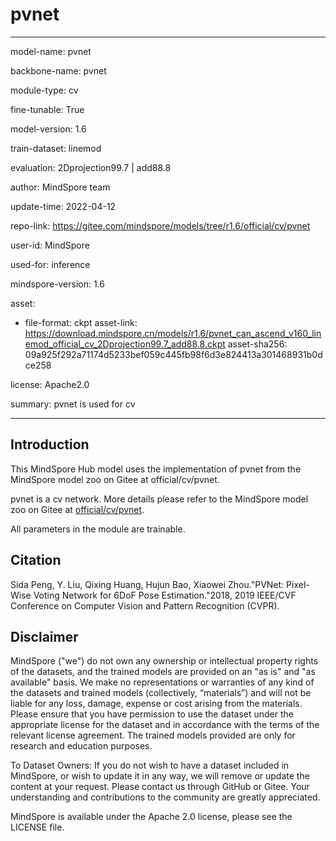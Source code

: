 # pvnet

---

model-name: pvnet

backbone-name: pvnet

module-type: cv

fine-tunable: True

model-version: 1.6

train-dataset: linemod

evaluation: 2Dprojection99.7 | add88.8

author: MindSpore team

update-time: 2022-04-12

repo-link: <https://gitee.com/mindspore/models/tree/r1.6/official/cv/pvnet>

user-id: MindSpore

used-for: inference

mindspore-version: 1.6

asset:

-
    file-format: ckpt
    asset-link: <https://download.mindspore.cn/models/r1.6/pvnet_can_ascend_v160_linemod_official_cv_2Dprojection99.7_add88.8.ckpt>
    asset-sha256: 09a925f292a71174d5233bef059c445fb98f6d3e824413a301468931b0dce258

license: Apache2.0

summary: pvnet is used for cv

---

## Introduction

This MindSpore Hub model uses the implementation of pvnet from the MindSpore model zoo on Gitee at official/cv/pvnet.

pvnet is a cv network. More details please refer to the MindSpore model zoo on Gitee at [official/cv/pvnet](https://gitee.com/mindspore/models/blob/r1.6/official/cv/pvnet/README.md).

All parameters in the module are trainable.

## Citation

Sida Peng, Y. Liu, Qixing Huang, Hujun Bao, Xiaowei Zhou."PVNet: Pixel-Wise Voting Network for 6DoF Pose Estimation."2018, 2019 IEEE/CVF Conference on Computer Vision and Pattern Recognition (CVPR).

## Disclaimer

MindSpore ("we") do not own any ownership or intellectual property rights of the datasets, and the trained models are provided on an "as is" and "as available" basis. We make no representations or warranties of any kind of the datasets and trained models (collectively, “materials”) and will not be liable for any loss, damage, expense or cost arising from the materials. Please ensure that you have permission to use the dataset under the appropriate license for the dataset and in accordance with the terms of the relevant license agreement. The trained models provided are only for research and education purposes.

To Dataset Owners: If you do not wish to have a dataset included in MindSpore, or wish to update it in any way, we will remove or update the content at your request. Please contact us through GitHub or Gitee. Your understanding and contributions to the community are greatly appreciated.

MindSpore is available under the Apache 2.0 license, please see the LICENSE file.
